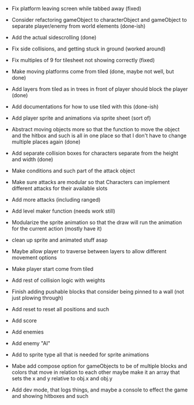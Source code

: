 - Fix platform leaving screen while tabbed away (fixed)
- Consider refactoring gameObject to characterObject and gameObject to separate player/enemy from world elements (done-ish)
- Add the actual sidescrolling (done)
- Fix side collisions, and getting stuck in ground (worked around)
- Fix multiples of 9 for tilesheet not showing correctly (fixed)
- Make moving platforms come from tiled (done, maybe not well, but done)
- Add layers from tiled as in trees in front of player should block the player (done)
- Add documentations for how to use tiled with this (done-ish)
- Add player sprite and animations via sprite sheet (sort of)
- Abstract moving objects more so that the function to move the object and the hitbox and such is all in one place so that I don't have to change multiple places again (done)
- Add separate collision boxes for characters separate from the height and width (done)


- Make conditions and such part of the attack object
- Make sure attacks are modular so that Characters can implement different attacks for their available slots
- Add more attacks (including ranged)

- Add level maker function (needs work still)
- Modularize the sprite animation so that the draw will run the animation for the current action (mostly have it)
- clean up sprite and animated stuff asap
- Maybe allow player to traverse between layers to allow different movement options
- Make player start come from tiled



- Add rest of collision logic with weights
- Finish adding pushable blocks that consider being pinned to a wall (not just plowing through)
- Add reset to reset all positions and such



- Add score
- Add enemies
- Add enemy "AI"

- Add to sprite type all that is needed for sprite animations
- Mabe add compose option for gameObjects to be of multiple blocks and colors that move in relation to each other maybe make it an array that sets the x and y relative to obj.x and obj.y 
- Add dev mode, that logs things, and maybe a console to effect the game and showing hitboxes and such